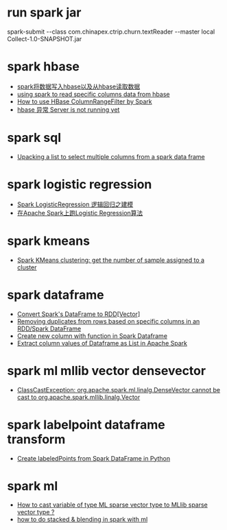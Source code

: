 # run spark jar
spark-submit --class com.chinapex.ctrip.churn.textReader --master local Collect-1.0-SNAPSHOT.jar

# spark hbase
* [spark将数据写入hbase以及从hbase读取数据](http://blog.csdn.net/u013468917/article/details/52822074)
* [using spark to read specific columns data from hbase](http://stackoverflow.com/questions/27122409/using-spark-to-read-specific-columns-data-from-hbase)
* [How to use HBase ColumnRangeFilter by Spark](https://stackoverflow.com/questions/42604507/how-to-use-hbase-columnrangefilter-by-spark)
* [hbase 异常 Server is not running yet](http://m.blog.csdn.net/article/details?id=53160577)

# spark sql
* [Upacking a list to select multiple columns from a spark data frame](http://stackoverflow.com/questions/34938770/upacking-a-list-to-select-multiple-columns-from-a-spark-data-frame)

# spark logistic regression
* [Spark LogisticRegression 逻辑回归之建模](http://www.cnblogs.com/wwxbi/p/6224670.html)
* [在Apache Spark上跑Logistic Regression算法](http://www.csdn.net/article/2015-07-24/2825285)

# spark kmeans
* [Spark KMeans clustering: get the number of sample assigned to a cluster](http://stackoverflow.com/questions/33495287/spark-kmeans-clustering-get-the-number-of-sample-assigned-to-a-cluster)

# spark dataframe
* [Convert Spark's DataFrame to RDD[Vector]](http://stackoverflow.com/questions/41712556/convert-sparks-dataframe-to-rddvector)
* [Removing duplicates from rows based on specific columns in an RDD/Spark DataFrame](https://stackoverflow.com/questions/30248221/removing-duplicates-from-rows-based-on-specific-columns-in-an-rdd-spark-datafram)
* [Create new column with function in Spark Dataframe](https://stackoverflow.com/questions/30219592/create-new-column-with-function-in-spark-dataframe)
* [Extract column values of Dataframe as List in Apache Spark](https://stackoverflow.com/questions/32000646/extract-column-values-of-dataframe-as-list-in-apache-spark)

# spark ml mllib vector densevector
* [ClassCastException: org.apache.spark.ml.linalg.DenseVector cannot be cast to org.apache.spark.mllib.linalg.Vector](http://stackoverflow.com/questions/40109807/classcastexception-org-apache-spark-ml-linalg-densevector-cannot-be-cast-to-org)

# spark labelpoint dataframe transform
* [Create labeledPoints from Spark DataFrame in Python](http://stackoverflow.com/questions/32556178/create-labeledpoints-from-spark-dataframe-in-python)


# spark ml 
* [How to cast variable of type ML sparse vector type to MLlib sparse vector type ?](https://community.hortonworks.com/questions/66106/how-to-caste-variable-of-type-ml-sparse-vector-typ.html?sort=oldest)
* [how to do stacked & blending in spark with ml](https://stackoverflow.com/questions/44171182/how-to-do-stacked-blending-in-spark-with-ml)
